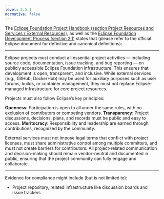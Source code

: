 ```yaml
---
level: 2.5.1
normative: false
---
```


The [Eclipse Foundation Project Handbook (section Project Resources and Services / External Resources)](https://www.eclipse.org/projects/handbook/#resources-external), as well as the [Eclipse Foundation Development Process (section 2.1)](https://www.eclipse.org/projects/dev_process/development_process_2018/#2_1_Open_Source_Rules_of_Engagement) states that (please refer to the official Eclipse document for definitive and canonical definitions):

---

Eclipse projects must conduct all essential project activities — including source code, documentation, issue tracking, and bug reporting — on publicly accessible Eclipse Foundation infrastructure. This ensures that development is open, transparent, and inclusive. While external services (e.g., GitHub, DockerHub) may be used for auxiliary purposes such as user forums, builds, or container management, they must not replace Eclipse-managed infrastructure for core project resources.

Projects must also follow Eclipse’s key principles:

__Openness__: Participation is open to all under the same rules, with no exclusion of contributors or competing vendors.
__Transparency__: Project discussions, decisions, plans, and records must be public and easy to access.
__Meritocracy__: Responsibility and leadership are earned through contributions, recognized by the community.

External services must not impose legal terms that conflict with project licenses, must share administrative control among multiple committers, and must not create barriers for contributors. All project-related communication and decision-making should remain vendor-neutral and documented in public, ensuring that the project community can fully engage and collaborate.

---

Evidence for compliance might include (but is not limited to):

* Project repository, related infrastructure like discussion boards and issue trackers
